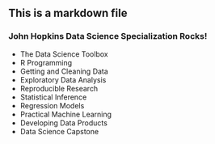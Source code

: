 ## This is a markdown file

### John Hopkins Data Science Specialization Rocks!

* The Data Science Toolbox
* R Programming
* Getting and Cleaning Data
* Exploratory Data Analysis
* Reproducible Research
* Statistical Inference
* Regression Models
* Practical Machine Learning
* Developing Data Products
* Data Science Capstone
